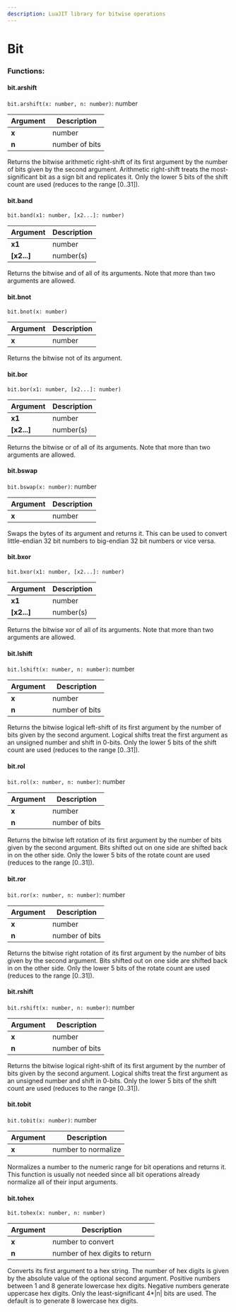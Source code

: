 ```yaml
---
description: LuaJIT library for bitwise operations
---
```


# Bit

### Functions:
#### bit.arshift

`bit.arshift(x: number, n: number)`: number

Argument | Description
-------- | -----------
  **x** | number
  **n** | number of bits

Returns the bitwise arithmetic right-shift of its first argument by the number of bits given by the second argument.
Arithmetic right-shift treats the most-significant bit as a sign bit and replicates it.
Only the lower 5 bits of the shift count are used (reduces to the range [0..31]).


#### bit.band

`bit.band(x1: number, [x2...]: number)`

Argument | Description
-------- | -----------
  **x1** | number
  **[x2...]** | number(s)

Returns the bitwise and of all of its arguments. Note that more than two arguments are allowed.


#### bit.bnot

`bit.bnot(x: number)`

Argument | Description
-------- | -----------
  **x** | number

Returns the bitwise not of its argument.


#### bit.bor

`bit.bor(x1: number, [x2...]: number)`

Argument | Description
-------- | -----------
  **x1** | number
  **[x2...]** | number(s)

Returns the bitwise or of all of its arguments. Note that more than two arguments are allowed.


#### bit.bswap

`bit.bswap(x: number)`: number

Argument | Description
-------- | -----------
  **x** | number

Swaps the bytes of its argument and returns it. This can be used to convert little-endian 32 bit numbers to big-endian 32 bit numbers or vice versa.


#### bit.bxor

`bit.bxor(x1: number, [x2...]: number)`

Argument | Description
-------- | -----------
  **x1** | number
  **[x2...]** | number(s)

Returns the bitwise xor of all of its arguments. Note that more than two arguments are allowed.


#### bit.lshift

`bit.lshift(x: number, n: number)`: number

Argument | Description
-------- | -----------
  **x** | number
  **n** | number of bits

Returns the bitwise logical left-shift of its first argument by the number of bits given by the second argument.
Logical shifts treat the first argument as an unsigned number and shift in 0-bits.
Only the lower 5 bits of the shift count are used (reduces to the range [0..31]).


#### bit.rol

`bit.rol(x: number, n: number)`: number

Argument | Description
-------- | -----------
  **x** | number
  **n** | number of bits

Returns the bitwise left rotation of its first argument by the number of bits given by the second argument. Bits shifted out on one side are shifted back in on the other side.
Only the lower 5 bits of the rotate count are used (reduces to the range [0..31]).


#### bit.ror

`bit.ror(x: number, n: number)`: number

Argument | Description
-------- | -----------
  **x** | number
  **n** | number of bits

Returns the bitwise right rotation of its first argument by the number of bits given by the second argument. Bits shifted out on one side are shifted back in on the other side.
Only the lower 5 bits of the rotate count are used (reduces to the range [0..31]).


#### bit.rshift

`bit.rshift(x: number, n: number)`: number

Argument | Description
-------- | -----------
  **x** | number
  **n** | number of bits

Returns the bitwise logical right-shift of its first argument by the number of bits given by the second argument.
Logical shifts treat the first argument as an unsigned number and shift in 0-bits.
Only the lower 5 bits of the shift count are used (reduces to the range [0..31]).


#### bit.tobit

`bit.tobit(x: number)`: number

Argument | Description
-------- | -----------
  **x** | number to normalize

Normalizes a number to the numeric range for bit operations and returns it. This function is usually not needed since all bit operations already normalize all of their input arguments.


#### bit.tohex

`bit.tohex(x: number, n: number)`

Argument | Description
-------- | -----------
  **x** | number to convert
  **n** | number of hex digits to return

Converts its first argument to a hex string. The number of hex digits is given by the absolute value of the optional second argument. Positive numbers between 1 and 8 generate lowercase hex digits. Negative numbers generate uppercase hex digits. Only the least-significant 4*|n| bits are used. The default is to generate 8 lowercase hex digits.

